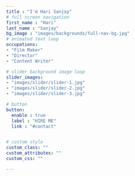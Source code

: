 ```yaml
---
title : "I'm Hari Sanjay"
# full screen navigation
first_name : "Hari"
last_name : "Sanjay"
bg_image : "images/backgrounds/full-nav-bg.jpg"
# animated text loop
occupations:
- "Film Maker"
- "Director"
- "Content Writer"

# slider background image loop
slider_images:
- "images/slider/slider-1.jpg"
- "images/slider/slider-2.jpg"
- "images/slider/slider-3.jpg"

# button
button:
  enable : true
  label : "HIRE ME"
  link : "#contact"


# custom style
custom_class: "" 
custom_attributes: "" 
custom_css: ""

---
```

